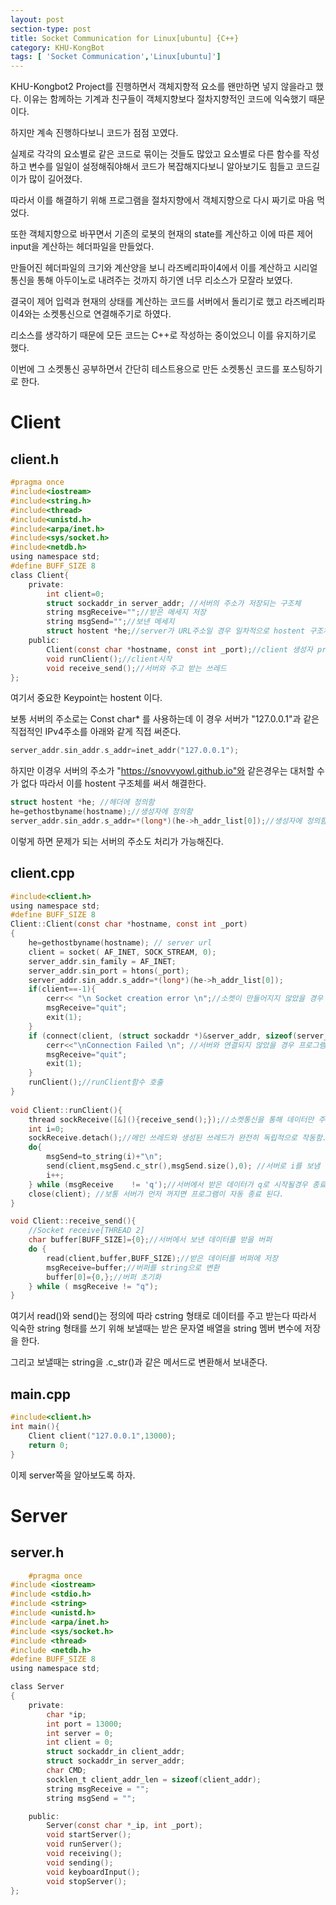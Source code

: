 ```yaml
---
layout: post
section-type: post
title: Socket Communication for Linux[ubuntu] {C++}
category: KHU-KongBot
tags: [ 'Socket Communication','Linux[ubuntu]']
---
```


KHU-Kongbot2 Project를 진행하면서 객체지향적 요소를 왠만하면 넣지 않을라고 했다. 이유는 함께하는 기계과 친구들이 객체지향보다 절차지향적인 코드에 익숙했기 때문이다.

하지만 계속 진행하다보니 코드가 점점 꼬였다. 

실제로 각각의 요소별로 같은 코드로 묶이는 것들도 많았고 요소별로 다른 함수를 작성하고 변수를 일일이 설정해줘야해서 코드가 복잡해지다보니 알아보기도 힘들고 코드길이가 많이 길어졌다.

따라서 이를 해결하기 위해 프로그램을 절차지향에서 객체지향으로 다시 짜기로 마음 먹었다.

또한 객체지향으로 바꾸면서 기존의 로봇의 현재의 state를 계산하고 이에 따른 제어 input을 계산하는 헤더파일을 만들었다.

만들어진 헤더파일의 크기와 계산양을 보니 라즈베리파이4에서 이를 계산하고 시리얼통신을 통해 아두이노로 내려주는 것까지 하기엔 너무 리소스가 모잘라 보였다.

결국이 제어 입력과 현재의 상태를 계산하는 코드를 서버에서 돌리기로 했고  라즈베리파이4와는 소켓통신으로 연결해주기로 하였다.

리소스를 생각하기 때문에 모든 코드는 C++로 작성하는 중이었으니 이를 유지하기로 했다.

이번에 그 소켓통신 공부하면서 간단히 테스트용으로 만든 소켓통신 코드를 포스팅하기로 한다.


# Client
## client.h

```c
#pragma once
#include<iostream>
#include<string.h>
#include<thread>
#include<unistd.h>
#include<arpa/inet.h>
#include<sys/socket.h>
#include<netdb.h>
using namespace std;
#define BUFF_SIZE 8
class Client{
    private:
        int client=0; 
        struct sockaddr_in server_addr; //서버의 주소가 저장되는 구조체
        string msgReceive="";//받은 메세지 저장
        string msgSend="";//보낸 메세지
        struct hostent *he;//server가 URL주소일 경우 일차적으로 hostent 구조체의 이름으로 넣어짐.
    public:
        Client(const char *hostname, const int _port);//client 생성자 prameter로 서버주소와 포트를 넣어줌
        void runClient();//client시작 
        void receive_send();//서버와 주고 받는 쓰레드
};
```

여기서 중요한 Keypoint는 hostent 이다.

보통 서버의 주소로는 Const char* 를 사용하는데 이 경우 서버가 "127.0.0.1"과 같은 직접적인 IPv4주소를 아래와 같게 직접 써준다.
```c
server_addr.sin_addr.s_addr=inet_addr("127.0.0.1");
```

하지만 이경우 서버의 주소가 "https://snovvyowl.github.io"와 같은경우는 대처할 수가 없다 따라서 이를 hostent 구조체를 써서 해결한다.

```c
struct hostent *he; //헤더에 정의함
he=gethostbyname(hostname);//생성자에 정의함
server_addr.sin_addr.s_addr=*(long*)(he->h_addr_list[0]);//생성자에 정의함
```

이렇게 하면 문제가 되는 서버의 주소도 처리가 가능해진다.

## client.cpp

```c
#include<client.h>
using namespace std;
#define BUFF_SIZE 8
Client::Client(const char *hostname, const int _port)
{   
    he=gethostbyname(hostname); // server url
    client = socket( AF_INET, SOCK_STREAM, 0);
    server_addr.sin_family = AF_INET;
    server_addr.sin_port = htons(_port);
    server_addr.sin_addr.s_addr=*(long*)(he->h_addr_list[0]);
    if(client==-1){
        cerr<< "\n Socket creation error \n";//소켓이 만들어지지 않았을 경우 프로그램 종료
        msgReceive="quit";
	    exit(1);
    }
    if (connect(client, (struct sockaddr *)&server_addr, sizeof(server_addr)) < 0){    
        cerr<<"\nConnection Failed \n"; //서버와 연결되지 않았을 경우 프로그램 종료
        msgReceive="quit";
        exit(1);
    }
    runClient();//runClient함수 호출
}
       
void Client::runClient(){
    thread sockReceive([&](){receive_send();});//소켓통신을 통해 데이터만 주고 받는 쓰레드
    int i=0;
    sockReceive.detach();//메인 쓰레드와 생성된 쓰레드가 완전히 독립적으로 작동함.
    do{ 
        msgSend=to_string(i)+"\n";
        send(client,msgSend.c_str(),msgSend.size(),0); //서버로 i를 보냄
        i++;
    } while (msgReceive    != 'q');//서버에서 받은 데이터가 q로 시작될경우 종료
    close(client); //보통 서버가 먼저 꺼지면 프로그램이 자동 종료 된다.
}

void Client::receive_send(){
    //Socket receive[THREAD 2]
    char buffer[BUFF_SIZE]={0};//서버에서 보낸 데이터를 받을 버퍼
    do {
        read(client,buffer,BUFF_SIZE);//받은 데이터를 버퍼에 저장
        msgReceive=buffer;//버퍼를 string으로 변환
        buffer[0]={0,};//버퍼 초기화
    } while ( msgReceive != "q");
}
```

여기서 read()와 send()는 정의에 따라 cstring 형태로 데이터를 주고 받는다 따라서 익숙한 string 형태를 쓰기 위해 보낼때는 받은 문자열 배열을 string 멤버 변수에 저장을 한다.

그리고 보낼때는 string을 .c_str()과 같은 메서드로  변환해서 보내준다.
## main.cpp
```c
#include<client.h>
int main(){
    Client client("127.0.0.1",13000);
    return 0;
}

```


이제 server쪽을 알아보도록 하자.

# Server
## server.h
```c
    #pragma once
#include <iostream>
#include <stdio.h>
#include <string>
#include <unistd.h>
#include <arpa/inet.h>
#include <sys/socket.h>
#include <thread>
#include <netdb.h>
#define BUFF_SIZE 8
using namespace std;

class Server
{    
    private:
        char *ip;
        int port = 13000;
        int server = 0;
        int client = 0;
        struct sockaddr_in client_addr;
        struct sockaddr_in server_addr;
        char CMD;
        socklen_t client_addr_len = sizeof(client_addr);
        string msgReceive = "";
        string msgSend = "";

    public:
        Server(const char *_ip, int _port);
        void startServer();
        void runServer();
        void receiving();
        void sending();
        void keyboardInput();
        void stopServer();
};
```



 